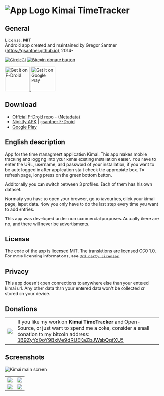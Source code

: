 ![App Logo](https://raw.githubusercontent.com/gsantner/kimai-android/master/app/src/main/res/drawable-hdpi/ic_launcher.png "App Logo") Kimai TimeTracker
=======

## General
License: **MIT**  
Android app created and maintained by Gregor Santner (<https://gsantner.github.io>), 2014-  

[![CircleCI](https://circleci.com/gh/gsantner/kimai-android.svg?style=shield)](https://circleci.com/gh/gsantner/kimai-android)
<span class="badge-bitcoin"><a href="https://gsantner.github.io/donate/#donate" title="Donate once-off to this project using Bitcoin"><img src="https://img.shields.io/badge/bitcoin-donate-yellow.svg" alt="Bitcoin donate button" /></a></span>

<p align="left">
<a href="https://f-droid.org/repository/browse/?fdid=de.live.gdev.timetracker">
    <img alt="Get it on F-Droid"
        height="80"
        src="https://f-droid.org/badge/get-it-on.png" />
        </a>
<a href="https://play.google.com/store/apps/details?id=de.live.gdev.timetracker">
    <img alt="Get it on Google Play"
        height="80"
        src="https://play.google.com/intl/en_us/badges/images/generic/en_badge_web_generic.png" />
	</a>  
</p>


## Download

* [Official F-Droid repo](https://f-droid.org/repository/browse/?fdid=de.live.gdev.timetracker) - [(Metadata)](https://gitlab.com/fdroid/fdroiddata/blob/master/metadata/de.live.gdev.timetracker.txt)
* [Nightly APK](https://gsantner.gitlab.io/fdroid/latest/io.github.gsantner.kimaitt.test) | [gsantner F-Droid](https://gsantner.gitlab.io/fdroid/)
* [Google Play](https://play.google.com/store/apps/details?id=de.live.gdev.timetracker)

## English description
App for the time managment application Kimai.
This app makes mobile tracking and logging into your kimai existing installation easier.
You have to enter the URL, username, and password of your installation, if you want to be auto logged in after application start check the appropiate box.
To refresh page, long press on the green bottom button.

Additonally you can switch between 3 profiles. Each of them has his own dataset.

Normally you have to open your browser, go to favourites, click your kimai page, input data. Now you only have to do the last step every time you want to add entries.

This app was developed under non commercial purposes.
Actually there are no, and there will never be advertisments.

## License
The code of the app is licensed MIT. The translations are licensed CC0 1.0.  
For more licensing informations, see [`3rd party licenses`](/app/src/main/res/raw/licenses_3rd_party.md).  

## Privacy
This app doesn't open connections to anywhere else than your entered kimai url.
Any other data than your entered data won't be collected or stored on your device.

## Donations
<table>
 <tr>
	<td><a href="bitcoin:1B9ZyYdQoY9BxMe9dRUEKaZbJWsbQqfXU5?amount=0.001&label=Thanks">
    <img src="https://gsantner.github.io/assets/img/personal/bitcoin/bitcoin_gsantner.png"/></a></td>
<td>If you like my work on <b>Kimai TimeTracker</b> and Open-Source, or just want to spend me a coke, consider a small donation to my bitcoin address:
 <a href="https://gsantner.github.io/#donate">1B9ZyYdQoY9BxMe9dRUEKaZbJWsbQqfXU5</a></td>
 </tr>
</table>

## Screenshots

![Kimai main screen](https://cloud.githubusercontent.com/assets/6735650/23229190/a10b60cc-f93f-11e6-9762-02c7eb12acbf.png "Main screen")

<table>
  <tr>
    <td> <img  src="https://cloud.githubusercontent.com/assets/6735650/26566133/0fca845a-44f1-11e7-8060-702d774f1a1e.png"/> </td>
    <td> <img src="https://cloud.githubusercontent.com/assets/6735650/26566134/0fce2010-44f1-11e7-8f08-4991b7d1dfd3.png"/> </td>
  </tr><tr>
    <td> <img src="https://cloud.githubusercontent.com/assets/6735650/26566135/0fe766a6-44f1-11e7-9728-8f49ccec1f83.png"/> </td>
    <td> <img src="https://cloud.githubusercontent.com/assets/6735650/23229880/33c69f4c-f942-11e6-84d7-4b2b700e26b1.png" /> </td>
  </tr>
</table>
